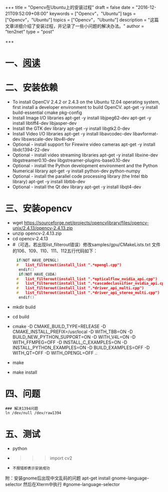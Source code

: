 +++
title = "Opencv在Ubuntu上的安装过程"
draft = false
date = "2016-12-21T09:52:09+08:00"
keywords = ["Opencv"，"Ubuntu"]
tags = ["Opencv"，"Ubuntu"]
topics = ["Opencv"，"Ubuntu"]
description = "这篇文章详细介绍了安装过程，并记录了一些小问题的解决办法。"
author = "ten2net"
type = "post"

+++


# 一、[阅读](https://www.raben.com/content/opencv-installation-ubuntu-1204)
# 二、安装依赖
-	To install OpenCV 2.4.2 or 2.4.3 on the Ubuntu 12.04 operating system, first install a developer environment to build OpenCV.
	apt-get -y install build-essential cmake pkg-config
-	Install Image I/O libraries
	apt-get -y install libjpeg62-dev 
	apt-get -y install libtiff4-dev libjasper-dev
-	Install the GTK dev library
	apt-get -y install  libgtk2.0-dev
-	Install Video I/O libraries
	apt-get -y install libavcodec-dev libavformat-dev libswscale-dev libv4l-dev
-	Optional - install support for Firewire video cameras
	apt-get -y install libdc1394-22-dev
-	Optional - install video streaming libraries
	apt-get -y install libxine-dev libgstreamer0.10-dev libgstreamer-plugins-base0.10-dev 
-	Optional - install the Python development environment and the Python Numerical library
	apt-get -y install python-dev python-numpy
-	Optional - install the parallel code processing library (the Intel tbb library)
	apt-get -y install libtbb-dev
-	Optional - install the Qt dev library
	apt-get -y install libqt4-dev
# 三、安装opencv
-	wget https://sourceforge.net/projects/opencvlibrary/files/opencv-unix/2.4.13/opencv-2.4.13.zip
-	unzip opencv-2.4.13.zip
-	cd opencv-2.4.13
- 	#（可选，若出现list_filterout错误）修改samples/gpu/CMakeLists.txt 文件的106、109、110、111、112五行代码如下：
```cpp
	 if(NOT HAVE_OPENGL)
	 #   list_filterout(install_list ".*opengl.cpp")
	  endif()
	  if(NOT HAVE_CUDA)
	 #   list_filterout(install_list ".*opticalflow_nvidia_api.cpp")
	 #   list_filterout(install_list ".*cascadeclassifier_nvidia_api.cpp")
	 #   list_filterout(install_list ".*driver_api_multi.cpp")
	 #   list_filterout(install_list ".*driver_api_stereo_multi.cpp")
	  endif()
```
-	mkdir build
-	cd build
-	cmake -D CMAKE_BUILD_TYPE=RELEASE -D CMAKE_INSTALL_PREFIX=/usr/local  -D WITH_TBB=ON -D BUILD_NEW_PYTHON_SUPPORT=ON -D WITH_V4L=ON -D WITH_FFMPEG=OFF    -D INSTALL_C_EXAMPLES=ON -D INSTALL_PYTHON_EXAMPLES=ON     -D BUILD_EXAMPLES=OFF -D WITH_QT=OFF -D WITH_OPENGL=OFF ..

-	make
-	make install

# 四、问题
	### 解决1394问题
	ln /dev/null /dev/raw1394

# 五、测试
-	python
-	>>>import cv2
-	  不报错即表示安装成功




附：安装gnome后出现中文乱码的问题
  apt-get install gnome-language-selector
  然后在Xterm中执行
  #gnome-language-selector
